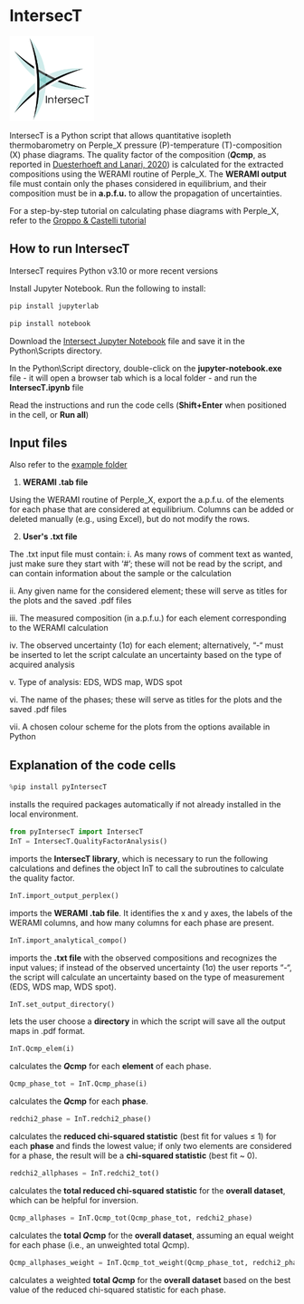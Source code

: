 # IntersecT
<img width="150" alt="IntersecT_logo" src="https://github.com/neoscalc/IntersecT/blob/main/src/pyIntersecT/Logo-IntersecT.png">

IntersecT is a Python script that allows quantitative isopleth thermobarometry on Perple_X pressure (P)-temperature (T)-composition (X) phase diagrams.
The quality factor of the composition (***Q*cmp**, as reported in [Duesterhoeft and Lanari, 2020](https://doi.org/10.1111/jmg.12538)) is calculated for the extracted compositions using the WERAMI routine of Perple_X. The **WERAMI output** file must contain only the phases considered in equilibrium, and their composition must be in **a.p.f.u.** to allow the propagation of uncertainties.

For a step-by-step tutorial on calculating phase diagrams with Perple_X, refer to the [Groppo & Castelli tutorial](https://www.perplex.ethz.ch/perplex/tutorial/Castelli_Groppo_Torino_Tutorial/previous_versions/Castelli_Groppo_Torino_Perple_X_691_Tutorial.pdf)

## How to run IntersecT
IntersecT requires Python v3.10 or more recent versions

Install Jupyter Notebook.
Run the following to install:

```python
pip install jupyterlab
```
```python
pip install notebook
```

Download the [Intersect Jupyter Notebook](https://github.com/neoscalc/IntersecT/blob/main/IntersecT.ipynb) file and save it in the Python\Scripts directory.

In the Python\Script directory, double-click on the **jupyter-notebook.exe** file - it will open a browser tab which is a local folder - and run the **IntersecT.ipynb** file

Read the instructions and run the code cells (**Shift+Enter** when positioned in the cell, or **Run all**)

## Input files
Also refer to the [example folder](https://github.com/neoscalc/IntersecT/tree/main/example)

1. **WERAMI .tab file**

Using the WERAMI routine of Perple_X, export the a.p.f.u. of the elements for each phase that are considered at equilibrium. Columns can be added or deleted manually (e.g., using Excel), but do not modify the rows.

2. **User's .txt file**

The .txt input file must contain:
i. As many rows of comment text as wanted, just make sure they start with ‘#’; these will not be read by the script, and can contain information about the sample or the calculation
        
ii. Any given name for the considered element; these will serve as titles for the plots and the saved .pdf files

iii. The measured composition (in a.p.f.u.) for each element corresponding to the WERAMI calculation
        
iv.	The observed uncertainty (1σ) for each element; alternatively, “-“ must be inserted to let the script calculate an uncertainty based on the type of acquired analysis
        
v. Type of analysis: EDS, WDS map, WDS spot
        
vi. The name of the phases; these will serve as titles for the plots and the saved .pdf files
        
vii. A chosen colour scheme for the plots from the options available in Python

## Explanation of the code cells
```python
%pip install pyIntersecT
```
installs the required packages automatically if not already installed in the local environment.

```python
from pyIntersecT import IntersecT 
InT = IntersecT.QualityFactorAnalysis()
```
imports the **IntersecT library**, which is necessary to run the following calculations and defines the object InT to call the subroutines to calculate the quality factor.

```python
InT.import_output_perplex()
```
imports the **WERAMI .tab file**. It identifies the x and y axes, the labels of the WERAMI columns, and how many columns for each phase are present. 

```python
InT.import_analytical_compo()
```
imports the **.txt file** with the observed compositions and recognizes the input values; if instead of the observed uncertainty (1σ) the user reports “-“, the script will calculate an uncertainty based on the type of measurement (EDS, WDS map, WDS spot).

```python
InT.set_output_directory()
```
lets the user choose a **directory** in which the script will save all the output maps in .pdf format.

```python
InT.Qcmp_elem(i)
```
calculates the ***Q*cmp** for each **element** of each phase.

```python
Qcmp_phase_tot = InT.Qcmp_phase(i)
```
calculates the ***Q*cmp** for each **phase**.

```python
redchi2_phase = InT.redchi2_phase()
```
calculates the **reduced chi-squared statistic** (best fit for values ≤ 1) for each **phase** and finds the lowest value; if only two elements are considered for a phase, the result will be a **chi-squared statistic** (best fit ~ 0).

```python
redchi2_allphases = InT.redchi2_tot()
```
calculates the **total reduced chi-squared statistic** for the **overall dataset**, which can be helpful for inversion.

```python
Qcmp_allphases = InT.Qcmp_tot(Qcmp_phase_tot, redchi2_phase)
```
calculates the **total *Q*cmp** for the **overall dataset**, assuming an equal weight for each phase (i.e., an unweighted total *Q*cmp).

```python
Qcmp_allphases_weight = InT.Qcmp_tot_weight(Qcmp_phase_tot, redchi2_phase)
```
calculates a weighted **total *Q*cmp** for the **overall dataset** based on the best value of the reduced chi-squared statistic for each phase.
